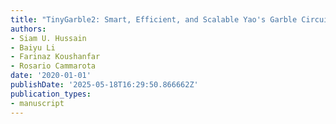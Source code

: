 ```yaml
---
title: "TinyGarble2: Smart, Efficient, and Scalable Yao's Garble Circuit"
authors:
- Siam U. Hussain
- Baiyu Li
- Farinaz Koushanfar
- Rosario Cammarota
date: '2020-01-01'
publishDate: '2025-05-18T16:29:50.866662Z'
publication_types:
- manuscript
---
```

